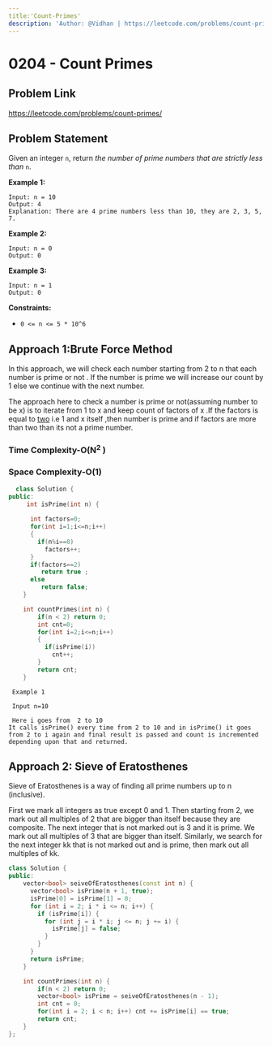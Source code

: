 ```yaml
---
title:'Count-Primes'
description: 'Author: @Vidhan | https://leetcode.com/problems/count-primes/'
---
```


# 0204 - Count Primes

## Problem Link

https://leetcode.com/problems/count-primes/

## Problem Statement

Given an integer `n`, return _the number of prime numbers that are strictly less than_ `n`.

**Example 1:**

```
Input: n = 10
Output: 4
Explanation: There are 4 prime numbers less than 10, they are 2, 3, 5, 7.
```

**Example 2:**

```
Input: n = 0
Output: 0
```

**Example 3:**

```
Input: n = 1
Output: 0 
```

**Constraints:**

* `0 <= n <= 5 * 10^6`

 ## Approach 1:Brute Force Method

In this approach, we will check each number starting from 2 to n that each number is prime or not . If the number is prime we will increase our count by 1 else we continue with the next number.


The approach here to check a number is prime or not(assuming number to be x) is to iterate from 1 to x and keep count of factors of x .If the factors is equal to <u>two</u> i.e 1 and x itself ,then number is prime and if factors are more than two than its not a prime number. 

### Time Complexity-O(N<sup>2</sup> )
### Space Complexity-O(1) 


```cpp
  class Solution {
public:
     int isPrime(int n) {
      
      int factors=0;
      for(int i=1;i<=n;i++)
      {
        if(n%i==0)
          factors++;
      }
      if(factors==2)
         return true ;
      else
         return false;
    }

    int countPrimes(int n) {
        if(n < 2) return 0;
        int cnt=0;
        for(int i=2;i<=n;i++)
        {
          if(isPrime(i))
            cnt++;
        }
        return cnt;
    }
 ``` 
```example
 Example 1

 Input n=10

 Here i goes from  2 to 10 
It calls isPrime() every time from 2 to 10 and in isPrime() it goes from 2 to i again and final result is passed and count is incremented depending upon that and returned. 
```

## Approach 2: Sieve of Eratosthenes

Sieve of Eratosthenes is a way of finding all prime numbers up to n
(inclusive).

First we mark all integers as true except 0 and 1. Then starting from 2, we mark out all multiples of 2 that are bigger than itself because they are composite. The next integer that is not marked out is 3 and it is prime. We mark out all multiples of 3 that are bigger than itself. Similarly, we search for the next integer kk that is not marked out and is prime, then mark out all multiples of kk.

<SolutionAuthor name="@wingkwong"/>

```cpp
class Solution {
public:
    vector<bool> seiveOfEratosthenes(const int n) {
      vector<bool> isPrime(n + 1, true);
      isPrime[0] = isPrime[1] = 0;
      for (int i = 2; i * i <= n; i++) {
        if (isPrime[i]) {
          for (int j = i * i; j <= n; j += i) {
            isPrime[j] = false;
          }
        }
      }
      return isPrime;
    }

    int countPrimes(int n) {
        if(n < 2) return 0;
        vector<bool> isPrime = seiveOfEratosthenes(n - 1);
        int cnt = 0;
        for(int i = 2; i < n; i++) cnt += isPrime[i] == true;
        return cnt;
    }
};
```
